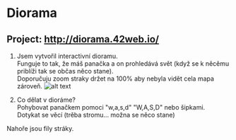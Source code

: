 # Diorama

## Project: http://diorama.42web.io/

1. Jsem vytvořil interactivní dioramu.  
Funguje to tak, že máš panačka a on prohledává svět (když se k něcěmu priblíži tak se občas něco stane).  
Doporučuju zoom straky držet na 100% aby nebyla vidět cela mapa zároveň.
![alt text](https://github.com/Maxrobloxian/GitImages/blob/main/Screenshot%202024-04-02%20163345.png)

3. Co dělat v dioráme?  
Pohybovat panačkem pomoci "w,a,s,d" "W,A,S,D" nebo šipkami.  
Dotykat se věcí (trěba stromu... možna se něco stane)

Nahoře jsou fily stráky.
